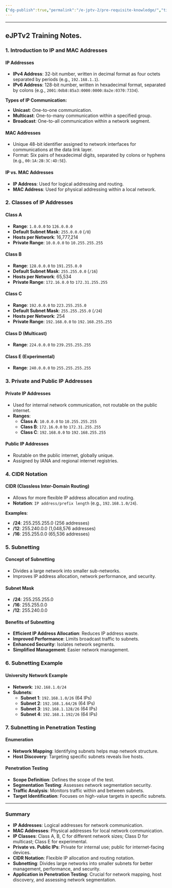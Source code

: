 ```yaml
---
{"dg-publish":true,"permalink":"/e-jptv-2/pre-requisite-knowledge/","title":"Networking Recap - eJPTv2","tags":["ejptv2"]}
---
```



---

## eJPTv2 Training Notes.

### 1. **Introduction to IP and MAC Addresses**

#### **IP Addresses**
- **IPv4 Address**: 32-bit number, written in decimal format as four octets separated by periods (e.g., `192.168.1.1`).
- **IPv6 Address**: 128-bit number, written in hexadecimal format, separated by colons (e.g., `2001:0db8:85a3:0000:0000:8a2e:0370:7334`).

**Types of IP Communication:**
- **Unicast**: One-to-one communication.
- **Multicast**: One-to-many communication within a specified group.
- **Broadcast**: One-to-all communication within a network segment.

#### **MAC Addresses**
- Unique 48-bit identifier assigned to network interfaces for communications at the data link layer.
- Format: Six pairs of hexadecimal digits, separated by colons or hyphens (e.g., `00:1A:2B:3C:4D:5E`).

#### **IP vs. MAC Addresses**
- **IP Address**: Used for logical addressing and routing.
- **MAC Address**: Used for physical addressing within a local network.

### 2. **Classes of IP Addresses**

#### **Class A**
- **Range**: `1.0.0.0` to `126.0.0.0`
- **Default Subnet Mask**: `255.0.0.0` (`/8`)
- **Hosts per Network**: 16,777,214
- **Private Range**: `10.0.0.0` to `10.255.255.255`

#### **Class B**
- **Range**: `128.0.0.0` to `191.255.0.0`
- **Default Subnet Mask**: `255.255.0.0` (`/16`)
- **Hosts per Network**: 65,534
- **Private Range**: `172.16.0.0` to `172.31.255.255`

#### **Class C**
- **Range**: `192.0.0.0` to `223.255.255.0`
- **Default Subnet Mask**: `255.255.255.0` (`/24`)
- **Hosts per Network**: 254
- **Private Range**: `192.168.0.0` to `192.168.255.255`

#### **Class D (Multicast)**
- **Range**: `224.0.0.0` to `239.255.255.255`

#### **Class E (Experimental)**
- **Range**: `240.0.0.0` to `255.255.255.255`

### 3. **Private and Public IP Addresses**

#### **Private IP Addresses**
- Used for internal network communication, not routable on the public internet.
- **Ranges**:
  - **Class A**: `10.0.0.0` to `10.255.255.255`
  - **Class B**: `172.16.0.0` to `172.31.255.255`
  - **Class C**: `192.168.0.0` to `192.168.255.255`

#### **Public IP Addresses**
- Routable on the public internet, globally unique.
- Assigned by IANA and regional internet registries.

### 4. **CIDR Notation**

#### **CIDR (Classless Inter-Domain Routing)**
- Allows for more flexible IP address allocation and routing.
- **Notation**: `IP address/prefix length` (e.g., `192.168.1.0/24`).

**Examples**:
- **/24**: 255.255.255.0 (256 addresses)
- **/12**: 255.240.0.0 (1,048,576 addresses)
- **/16**: 255.255.0.0 (65,536 addresses)

### 5. **Subnetting**

#### **Concept of Subnetting**
- Divides a large network into smaller sub-networks.
- Improves IP address allocation, network performance, and security.

#### **Subnet Mask**
- **/24**: 255.255.255.0
- **/16**: 255.255.0.0
- **/12**: 255.240.0.0

#### **Benefits of Subnetting**
- **Efficient IP Address Allocation**: Reduces IP address waste.
- **Improved Performance**: Limits broadcast traffic to subnets.
- **Enhanced Security**: Isolates network segments.
- **Simplified Management**: Easier network management.

### 6. **Subnetting Example**

#### **University Network Example**
- **Network**: `192.168.1.0/24`
- **Subnets**:
  - **Subnet 1**: `192.168.1.0/26` (64 IPs)
  - **Subnet 2**: `192.168.1.64/26` (64 IPs)
  - **Subnet 3**: `192.168.1.128/26` (64 IPs)
  - **Subnet 4**: `192.168.1.192/26` (64 IPs)

### 7. **Subnetting in Penetration Testing**

#### **Enumeration**
- **Network Mapping**: Identifying subnets helps map network structure.
- **Host Discovery**: Targeting specific subnets reveals live hosts.

#### **Penetration Testing**
- **Scope Definition**: Defines the scope of the test.
- **Segmentation Testing**: Assesses network segmentation security.
- **Traffic Analysis**: Monitors traffic within and between subnets.
- **Target Identification**: Focuses on high-value targets in specific subnets.

---

### Summary

- **IP Addresses**: Logical addresses for network communication.
- **MAC Addresses**: Physical addresses for local network communication.
- **IP Classes**: Class A, B, C for different network sizes; Class D for multicast; Class E for experimental.
- **Private vs. Public IPs**: Private for internal use; public for internet-facing devices.
- **CIDR Notation**: Flexible IP allocation and routing notation.
- **Subnetting**: Divides large networks into smaller subnets for better management, performance, and security.
- **Application in Penetration Testing**: Crucial for network mapping, host discovery, and assessing network segmentation.